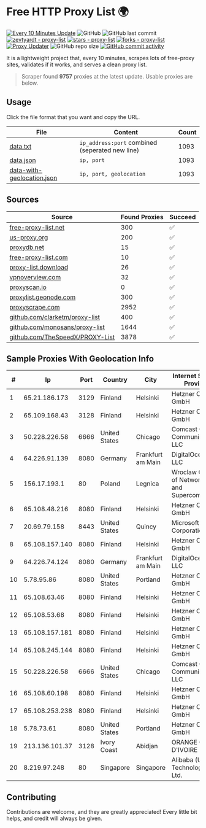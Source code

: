 
# Free HTTP Proxy List 🌍

[![Every 10 Minutes Update](https://github.com/mertguvencli/http-proxy-list/actions/workflows/main.yml/badge.svg?branch=main)](https://github.com/mertguvencli/http-proxy-list/actions/workflows/main.yml)
![GitHub](https://img.shields.io/github/license/mertguvencli/http-proxy-list)
![GitHub last commit](https://img.shields.io/github/last-commit/mertguvencli/http-proxy-list)
[![zevtyardt - proxy-list](https://img.shields.io/static/v1?label=zevtyardt&message=proxy-list&color=blue&logo=github)](https://github.com/zevtyardt/proxy-list "Go to GitHub repo")
[![stars - proxy-list](https://img.shields.io/github/stars/zevtyardt/proxy-list?style=social)](https://github.com/zevtyardt/proxy-list)
[![forks - proxy-list](https://img.shields.io/github/forks/zevtyardt/proxy-list?style=social)](https://github.com/zevtyardt/proxy-list)
[![Proxy Updater](https://github.com/zevtyardt/proxy-list/workflows/Proxy%20Updater/badge.svg)](https://github.com/zevtyardt/proxy-list/actions?query=workflow:"Proxy+Updater")
![GitHub repo size](https://img.shields.io/github/repo-size/zevtyardt/proxy-list)
[![GitHub commit activity](https://img.shields.io/github/commit-activity/m/zevtyardt/proxy-list?logo=commits)](https://github.com/zevtyardt/proxy-list/commits/main)

It is a lightweight project that, every 10 minutes, scrapes lots of free-proxy sites, validates if it works, and serves a clean proxy list.

> Scraper found **9757** proxies at the latest update. Usable proxies are below.

## Usage

Click the file format that you want and copy the URL.

|File|Content|Count|
|----|-------|-----|
|[data.txt](https://raw.githubusercontent.com/mertguvencli/http-proxy-list/main/proxy-list/data.txt)|`ip_address:port` combined (seperated new line)|1093|
|[data.json](https://raw.githubusercontent.com/mertguvencli/http-proxy-list/main/proxy-list/data.json)|`ip, port`|1093|
|[data-with-geolocation.json](https://raw.githubusercontent.com/mertguvencli/http-proxy-list/main/proxy-list/data-with-geolocation.json)|`ip, port, geolocation`|1093|

## Sources

|Source|Found Proxies|Succeed|
|------|-------------|-------|
|[free-proxy-list.net](https://free-proxy-list.net)|300|✅|
|[us-proxy.org](https://www.us-proxy.org)|200|✅|
|[proxydb.net](http://proxydb.net)|15|✅|
|[free-proxy-list.com](https://free-proxy-list.com/?page=&port=&type%5B%5D=http&type%5B%5D=https&up_time=0&search=Search)|10|✅|
|[proxy-list.download](https://www.proxy-list.download/HTTP)|26|✅|
|[vpnoverview.com](https://vpnoverview.com/privacy/anonymous-browsing/free-proxy-servers)|32|✅|
|[proxyscan.io](https://www.proxyscan.io)|0|✅|
|[proxylist.geonode.com](https://proxylist.geonode.com/api/proxy-list?limit=300&page=1&sort_by=lastChecked&sort_type=desc&protocols=http,https)|300|✅|
|[proxyscrape.com](https://api.proxyscrape.com/v2/?request=displayproxies&protocol=http&timeout=10000&country=all&ssl=all&anonymity=all)|2952|✅|
|[github.com/clarketm/proxy-list](https://raw.githubusercontent.com/clarketm/proxy-list/master/proxy-list-raw.txt)|400|✅|
|[github.com/monosans/proxy-list](https://raw.githubusercontent.com/monosans/proxy-list/main/proxies/http.txt)|1644|✅|
|[github.com/TheSpeedX/PROXY-List](https://raw.githubusercontent.com/TheSpeedX/PROXY-List/master/http.txt)|3878|✅|


## Sample Proxies With Geolocation Info

|#|Ip|Port|Country|City|Internet Service Provider|
|-|--|----|-------|----|-------------------------|
|1|65.21.186.173|3129|Finland|Helsinki|Hetzner Online GmbH|
|2|65.109.168.43|3128|Finland|Helsinki|Hetzner Online GmbH|
|3|50.228.226.58|6666|United States|Chicago|Comcast Cable Communications, LLC|
|4|64.226.91.139|8080|Germany|Frankfurt am Main|DigitalOcean, LLC|
|5|156.17.193.1|80|Poland|Legnica|Wroclaw Centre of Networking and Supercomputing|
|6|65.108.48.216|8080|Finland|Helsinki|Hetzner Online GmbH|
|7|20.69.79.158|8443|United States|Quincy|Microsoft Corporation|
|8|65.108.157.140|8080|Finland|Helsinki|Hetzner Online GmbH|
|9|64.226.74.124|8080|Germany|Frankfurt am Main|DigitalOcean, LLC|
|10|5.78.95.86|8080|United States|Portland|Hetzner Online GmbH|
|11|65.108.63.46|8080|Finland|Helsinki|Hetzner Online GmbH|
|12|65.108.53.68|8080|Finland|Helsinki|Hetzner Online GmbH|
|13|65.108.157.181|8080|Finland|Helsinki|Hetzner Online GmbH|
|14|65.108.245.144|8080|Finland|Helsinki|Hetzner Online GmbH|
|15|50.228.226.58|6666|United States|Chicago|Comcast Cable Communications, LLC|
|16|65.108.60.198|8080|Finland|Helsinki|Hetzner Online GmbH|
|17|65.108.253.238|8080|Finland|Helsinki|Hetzner Online GmbH|
|18|5.78.73.61|8080|United States|Portland|Hetzner Online GmbH|
|19|213.136.101.37|3128|Ivory Coast|Abidjan|ORANGE COTE D'IVOIRE|
|20|8.219.97.248|80|Singapore|Singapore|Alibaba (US) Technology Co., Ltd.|



## Contributing

Contributions are welcome, and they are greatly appreciated! Every
little bit helps, and credit will always be given.

